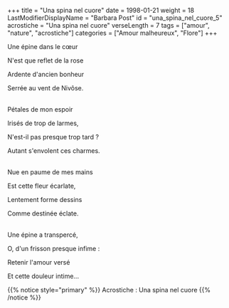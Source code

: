 +++
title = "Una spina nel cuore"
date = 1998-01-21
weight = 18
LastModifierDisplayName = "Barbara Post"
id = "una_spina_nel_cuore_5"
acrostiche = "Una spina nel cuore"
verseLength = 7
tags = ["amour", "nature", "acrostiche"]
categories = ["Amour malheureux", "Flore"]
+++

Une épine dans le cœur

N'est que reflet de la rose

Ardente d'ancien bonheur

Serrée au vent de Nivôse.

 \
Pétales de mon espoir

Irisés de trop de larmes,

N'est-il pas presque trop tard ?

Autant s'envolent ces charmes.

 \
Nue en paume de mes mains

Est cette fleur écarlate,

Lentement forme dessins

Comme destinée éclate.

 \
Une épine a transpercé,

O, d'un frisson presque infime :

Retenir l'amour versé

Et cette douleur intime...

{{% notice style="primary" %}}
Acrostiche : Una spina nel cuore
{{% /notice %}}
